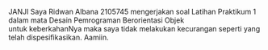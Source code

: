 JANJI
    Saya Ridwan Albana 2105745 mengerjakan
    soal Latihan Praktikum 1 
    dalam mata Desain Pemrograman Berorientasi Objek  
    untuk keberkahanNya maka saya tidak melakukan kecurangan
    seperti yang telah dispesifikasikan. Aamiin.

